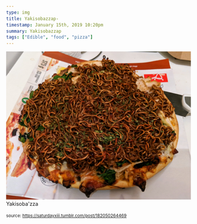 ```yaml
---
type: img
title: Yakisobazzap-
timestamp: January 15th, 2019 10:20pm
summary: Yakisobazzap 
tags: ["Edible", "food", "pizza"]
---
```

<img src="../media/182050264469.jpg"/>
                                                                                          <div class="caption">
Yakisoba'zza
 
                                    
                
                
                
                
                                
<small>source: https://saturdayxiii.tumblr.com/post/182050264469</small>